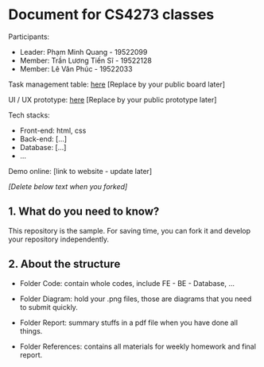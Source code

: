 # Document for CS4273 classes

Participants:

- Leader: Phạm Minh Quang - 19522099
- Member: Trần Lương Tiến Sĩ - 19522128
- Member: Lê Văn Phúc -  19522033


Task management table: [here](https://trello.com/b/wGKoZUDc/client-workflow-management) [Replace by your public board later]

UI / UX prototype: [here](https://www.figma.com/file/20HgK9KXW5hpG2mnwxTZH2/Untitled?node-id=1%3A2) [Replace by your public prototype later]

Tech stacks:

- Front-end: html, css
- Back-end: [...]
- Database: [...]
- ...

Demo online: [link to website - update later]

*[Delete below text when you forked]*

## 1. What do you need to know?

This repository is the sample. For saving time, you can fork it and develop your repository independently.

## 2. About the structure

- Folder Code: contain whole codes, include FE - BE - Database, ...

- Folder Diagram: hold your .png files, those are diagrams that you need to submit quickly.

- Folder Report: summary stuffs in a pdf file when you have done all things.

- Folder References: contains all materials for weekly homework and final report.
